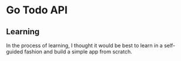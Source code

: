# Go Todo API

## Learning

In the process of learning, I thought it would be best to learn in a self-guided fashion and build a simple app from scratch.
